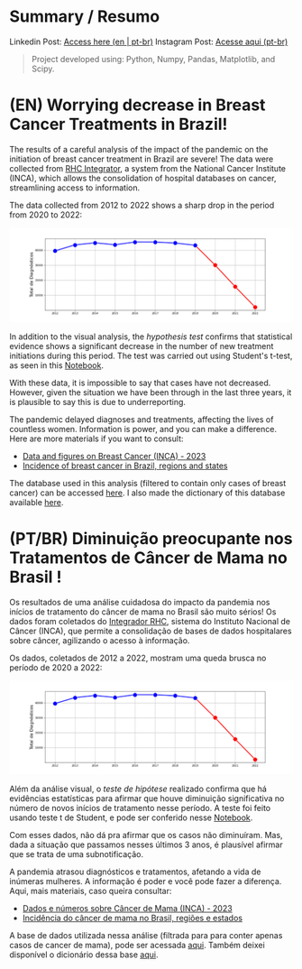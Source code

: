 # Summary / Resumo
Linkedin Post: [Access here (en | pt-br)](https://www.linkedin.com/feed/update/urn:li:activity:7122612450771804161/)
Instagram Post: [Acesse aqui (pt-br)](https://www.instagram.com/p/Cyjm9TIrR8L/?igshid=c3dpbXgzMzZqcGdy) 

> Project developed using: Python, Numpy, Pandas, Matplotlib, and Scipy.

# (EN) Worrying decrease in Breast Cancer Treatments in Brazil!

The results of a careful analysis of the impact of the pandemic on the initiation of breast cancer treatment in Brazil are severe! The data were collected from [RHC Integrator](https://irhc.inca.gov.br/RHCNet/visualizaTabNetExterno.action), a system from the National Cancer Institute (INCA), which allows the consolidation of hospital databases on cancer, streamlining access to information.

The data collected from 2012 to 2022 shows a sharp drop in the period from 2020 to 2022:

![Treatment started per year](images/diagnosticos.png)

In addition to the visual analysis, the *hypothesis test* confirms that statistical evidence shows a significant decrease in the number of new treatment initiations during this period. The test was carried out using Student's t-test, as seen in this [Notebook](notebooks/Brazil_Breast_Cancer_Treatment_analysis.ipynb).

With these data, it is impossible to say that cases have not decreased. However, given the situation we have been through in the last three years, it is plausible to say this is due to underreporting.

The pandemic delayed diagnoses and treatments, affecting the lives of countless women. Information is power, and you can make a difference. Here are more materials if you want to consult:

* [Data and figures on Breast Cancer (INCA) - 2023](https://www.inca.gov.br/sites/ufu.sti.inca.local/files//media/document//relatorio_dados-e-numeros-ca-mama-2023.pdf)
* [Incidence of breast cancer in Brazil, regions and states](https://www.gov.br/inca/pt-br/assuntos/gestor-e-profissional-de-saude/controle-do-cancer-de-breast/data-and-numbers/incidence)

The database used in this analysis (filtered to contain only cases of breast cancer) can be accessed [here](https://github.com/mvoassis/brazil-breast-cancer-2023/blob/main/dataset/cancer_mama_12_22.rar). I also made the dictionary of this database available [here](dataset/Dicionario_bases_de_dados_download_IRHC.pdf).

# (PT/BR) Diminuição preocupante nos Tratamentos de Câncer de Mama no Brasil !

Os resultados de uma análise cuidadosa do impacto da pandemia nos inícios de tratamento do câncer de mama no Brasil são muito sérios! Os dados foram coletados do [Integrador RHC](https://irhc.inca.gov.br/RHCNet/visualizaTabNetExterno.action), sistema do Instituto Nacional de Câncer (INCA), que permite a consolidação de bases de dados hospitalares sobre câncer, agilizando o acesso à informação.

Os dados, coletados de 2012 a 2022, mostram uma queda brusca no período de 2020 a 2022:

![Tratamentos iniciados por ano](images/diagnosticos.png)

Além da análise visual, o *teste de hipótese* realizado confirma que há evidências estatísticas para afirmar que houve diminuição significativa no número de novos inícios de tratamento nesse período. A teste foi feito usando teste t de Student, e pode ser conferido nesse [Notebook](notebooks/Brazil_Breast_Cancer_Treatment_analysis.ipynb).

Com esses dados, não dá pra afirmar que os casos não diminuíram. Mas, dada a situação que passamos nesses últimos 3 anos, é plausível afirmar que se trata de uma subnotificação. 

A pandemia atrasou diagnósticos e tratamentos, afetando a vida de inúmeras mulheres. A informação é poder e você pode fazer a diferença. Aqui, mais materiais, caso queira consultar:

* [Dados e números sobre Câncer de Mama (INCA) - 2023](https://www.inca.gov.br/sites/ufu.sti.inca.local/files//media/document//relatorio_dados-e-numeros-ca-mama-2023.pdf)
* [Incidência do câncer de mama no Brasil, regiões e estados](https://www.gov.br/inca/pt-br/assuntos/gestor-e-profissional-de-saude/controle-do-cancer-de-mama/dados-e-numeros/incidencia)

A base de dados utilizada nessa análise (filtrada para para conter apenas casos de cancer de mama), pode ser acessada [aqui](https://github.com/mvoassis/brazil-breast-cancer-2023/blob/main/dataset/cancer_mama_12_22.rar). Também deixei disponível o dicionário dessa base [aqui](dataset/Dicionario_bases_de_dados_download_IRHC.pdf).


